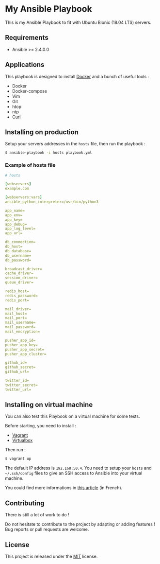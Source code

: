 # My Ansible Playbook

This is my Ansible Playbook to fit with Ubuntu Bionic (18.04 LTS) servers.

## Requirements

+ Ansible >= 2.4.0.0

## Applications

This playbook is designed to install [Docker](https://www.docker.com) and a bunch of useful tools :

+ Docker
+ Docker-compose
+ Vim
+ Git
+ htop
+ ntp
+ Curl

## Installing on production

Setup your servers addresses in the ```hosts``` file, then run the playbook :

```bash
$ ansible-playbook -i hosts playbook.yml
```

### Example of hosts file

```yaml
# hosts

[webservers]
example.com

[webservers:vars]
ansible_python_interpreter=/usr/bin/python3

app_name=
app_env=
app_key=
app_debug=
app_log_level=
app_url=

db_connection=
db_host=
db_database=
db_username=
db_password=

broadcast_driver=
cache_driver=
session_driver=
queue_driver=

redis_host=
redis_password=
redis_port=

mail_driver=
mail_host=
mail_port=
mail_username=
mail_password=
mail_encryption=

pusher_app_id=
pusher_app_key=
pusher_app_secret=
pusher_app_cluster=

github_id=
github_secret=
github_url=

twitter_id=
twitter_secret=
twitter_url=
```

## Installing on virtual machine

You can also test this Playbook on a virtual machine for some tests.

Before starting, you need to install :

+ [Vagrant](https://www.vagrantup.com)
+ [Virtualbox](https://www.virtualbox.org)

Then run :

```bash
$ vagrant up
```

The default IP address is ```192.168.50.4```. You need to setup your ```hosts``` and ```~/.ssh/config``` files to give an SSH access to Ansible into your virtual machine.

You could find more informations in [this article](https://guillaumebriday.fr/utiliser-la-commande-ssh-pour-entrer-dans-une-machine-vagrant) (in French).

## Contributing

There is still a lot of work to do !

Do not hesitate to contribute to the project by adapting or adding features ! Bug reports or pull requests are welcome.

## License

This project is released under the [MIT](http://opensource.org/licenses/MIT) license.
